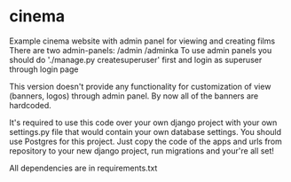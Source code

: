 # cinema

Example cinema website with admin panel for viewing and creating films
There are two admin-panels:
/admin
/adminka
To use admin panels you should do './manage.py createsuperuser' first and login as superuser through login page

This version doesn't provide any functionality for customization of view (banners, logos) through admin panel. By now all of the banners are hardcoded.

It's required to use this code over your own django project with your own settings.py file that would contain your own database settings. You should use Postgres for this project.
Just copy the code of the apps and urls from repository to your new django project, run migrations and your're all set!

All dependencies are in requirements.txt
